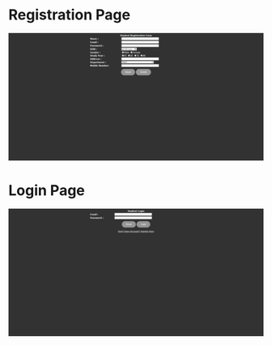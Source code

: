 # Registration Page
![Signup](./Assets/Img/signup.jpeg)
# Login Page
![Login](./Assets/Img/login.jpeg)